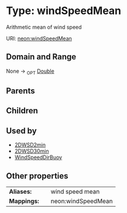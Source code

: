 
# Type: windSpeedMean


Arithmetic mean of wind speed

URI: [neon:windSpeedMean](https://data.neonscience.org/windSpeedMean)


## Domain and Range

None ->  <sub>OPT</sub> [Double](types/Double.md)

## Parents


## Children


## Used by

 * [2DWSD2min](2DWSD2min.md)
 * [2DWSD30min](2DWSD30min.md)
 * [WindSpeedDirBuoy](WindSpeedDirBuoy.md)

## Other properties

|  |  |  |
| --- | --- | --- |
| **Aliases:** | | wind speed mean |
| **Mappings:** | | neon:windSpeedMean |

